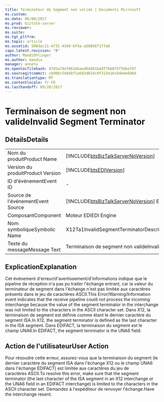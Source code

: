 ```yaml
---
title: Terminateur de Segment non valide | Documents Microsoft
ms.custom: 
ms.date: 06/08/2017
ms.prod: biztalk-server
ms.reviewer: 
ms.suite: 
ms.tgt_pltfrm: 
ms.topic: article
ms.assetid: 508dac21-4731-439d-bf4a-a50858f1ffa0
caps.latest.revision: "8"
author: MandiOhlinger
ms.author: mandia
manager: anneta
ms.openlocfilehash: 47d5a79af0616baed6d401b4df7b68f5f596ef07
ms.sourcegitcommit: cb908c540d8f1a692d01dc8f313e16cb4b4e696d
ms.translationtype: MT
ms.contentlocale: fr-FR
ms.lasthandoff: 09/20/2017
---
```

# <a name="invalid-segment-terminator"></a><span data-ttu-id="563fe-102">Terminaison de segment non valide</span><span class="sxs-lookup"><span data-stu-id="563fe-102">Invalid Segment Terminator</span></span>
## <a name="details"></a><span data-ttu-id="563fe-103">Détails</span><span class="sxs-lookup"><span data-stu-id="563fe-103">Details</span></span>  
  
|||  
|-|-|  
|<span data-ttu-id="563fe-104">Nom du produit</span><span class="sxs-lookup"><span data-stu-id="563fe-104">Product Name</span></span>|[!INCLUDE[btsBizTalkServerNoVersion](../includes/btsbiztalkservernoversion-md.md)]|  
|<span data-ttu-id="563fe-105">Version du produit</span><span class="sxs-lookup"><span data-stu-id="563fe-105">Product Version</span></span>|[!INCLUDE[btsEDIVersion](../includes/btsediversion-md.md)]|  
|<span data-ttu-id="563fe-106">ID d'événement</span><span class="sxs-lookup"><span data-stu-id="563fe-106">Event ID</span></span>|-|  
|<span data-ttu-id="563fe-107">Source de l'événement</span><span class="sxs-lookup"><span data-stu-id="563fe-107">Event Source</span></span>|[!INCLUDE[btsBizTalkServerNoVersion](../includes/btsbiztalkservernoversion-md.md)]<span data-ttu-id="563fe-108"> EDI</span><span class="sxs-lookup"><span data-stu-id="563fe-108"> EDI</span></span>|  
|<span data-ttu-id="563fe-109">Composant</span><span class="sxs-lookup"><span data-stu-id="563fe-109">Component</span></span>|<span data-ttu-id="563fe-110">Moteur EDI</span><span class="sxs-lookup"><span data-stu-id="563fe-110">EDI Engine</span></span>|  
|<span data-ttu-id="563fe-111">Nom symbolique</span><span class="sxs-lookup"><span data-stu-id="563fe-111">Symbolic Name</span></span>|<span data-ttu-id="563fe-112">X12Ta1InvalidSegmentTerminatorDescription</span><span class="sxs-lookup"><span data-stu-id="563fe-112">X12Ta1InvalidSegmentTerminatorDescription</span></span>|  
|<span data-ttu-id="563fe-113">Texte du message</span><span class="sxs-lookup"><span data-stu-id="563fe-113">Message Text</span></span>|<span data-ttu-id="563fe-114">Terminaison de segment non valide</span><span class="sxs-lookup"><span data-stu-id="563fe-114">Invalid Segment Terminator</span></span>|  
  
## <a name="explanation"></a><span data-ttu-id="563fe-115">Explication</span><span class="sxs-lookup"><span data-stu-id="563fe-115">Explanation</span></span>  
 <span data-ttu-id="563fe-116">Cet événement d'erreur/d'avertissement/d'informations indique que le pipeline de réception n'a pas pu traiter l'échange entrant, car la valeur du terminateur de segment dans l'échange n'est pas limitée aux caractères présents dans le jeu de caractères ASCII.</span><span class="sxs-lookup"><span data-stu-id="563fe-116">This Error/Warning/Information event indicates that the receive pipeline could not process the incoming interchange because the value of the segment terminator in the interchange was not limited to the characters in the ASCII character set.</span></span> <span data-ttu-id="563fe-117">Dans X12, la terminaison de segment est définie comme étant le dernier caractère du segment ISA.</span><span class="sxs-lookup"><span data-stu-id="563fe-117">In X12, the segment terminator is defined as the last character in the ISA segment.</span></span> <span data-ttu-id="563fe-118">Dans EDIFACT, la terminaison du segment est le champ UNA6.</span><span class="sxs-lookup"><span data-stu-id="563fe-118">In EDIFACT, the segment terminator is the UNA6 field.</span></span>  
  
## <a name="user-action"></a><span data-ttu-id="563fe-119">Action de l'utilisateur</span><span class="sxs-lookup"><span data-stu-id="563fe-119">User Action</span></span>  
 <span data-ttu-id="563fe-120">Pour résoudre cette erreur, assurez-vous que la terminaison du segment (le dernier caractère du segment ISA dans l'échange X12 ou le champ UNA6 dans l'échange EDIFACT) est limitée aux caractères du jeu de caractères ASCII.</span><span class="sxs-lookup"><span data-stu-id="563fe-120">To resolve this error, make sure that the segment terminator (the last character of the ISA segment in an X12 interchange or the UNA6 field in an EDIFACT interchange) is limited to the characters in the ASCII character set.</span></span> <span data-ttu-id="563fe-121">Demandez à l'expéditeur de renvoyer l'échange.</span><span class="sxs-lookup"><span data-stu-id="563fe-121">Have the interchange resent.</span></span>